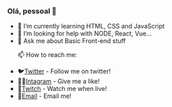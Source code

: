 ### Olá, pessoal 👋

- 🌱 I’m currently learning HTML, CSS and JavaScript
- 🤔 I’m looking for help with NODE, React, Vue...
- 💬 Ask me about Basic Front-end stuff
<ul type="square"> 
<p>📫 How to reach me:</p>
<li>🐦<a href="https://twitter.com/_luisjanes" target="_blank" rel="external">Twitter</a> - Follow me on twitter!</li>
<li>🤳🏼<a href="https://www.instagram.com/luisjanes/" target="_blank" rel="external">Intagram</a> - Give me a like!</li>
<li>🎥<a href="https://www.twitch.tv/tiltanes" target="_blank" rel="external">Twitch</a> - Watch me when live!</li>
<li>📧<a href="mailto: luisf.janes@gmail.com" target="_blank">Email</a> - Email me!</li>
</ul>
